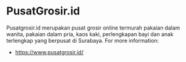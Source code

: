 # PusatGrosir.id

Pusatgrosir.id merupakan pusat grosir online termurah pakaian dalam wanita, pakaian dalam pria, kaos kaki, perlengkapan bayi dan anak terlengkap yang berpusat di Surabaya.
For more information: 
* https://www.pusatgrosir.id/

